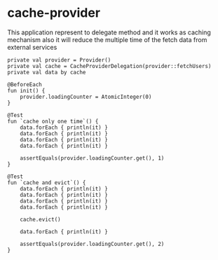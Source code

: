 # cache-provider
This application represent to delegate method and it works as caching mechanism also it will reduce the multiple time of the fetch data from external services


 
    private val provider = Provider()
    private val cache = CacheProviderDelegation(provider::fetchUsers)
    private val data by cache

    @BeforeEach
    fun init() {
        provider.loadingCounter = AtomicInteger(0)
    }

    @Test
    fun `cache only one time`() {
        data.forEach { println(it) }
        data.forEach { println(it) }
        data.forEach { println(it) }
        data.forEach { println(it) }

        assertEquals(provider.loadingCounter.get(), 1)
    }

    @Test
    fun `cache and evict`() {
        data.forEach { println(it) }
        data.forEach { println(it) }
        data.forEach { println(it) }
        data.forEach { println(it) }

        cache.evict()

        data.forEach { println(it) }

        assertEquals(provider.loadingCounter.get(), 2)
    }
